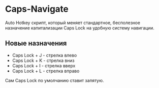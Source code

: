 # Caps-Navigate
Auto Hotkey скрипт, который меняет стандартное, бесполезное назначение капитализации Caps Lock на удобную систему навигации.
## Новые назначения
- Caps Lock + J - стрелка влево
- Caps Lock + K - стрелка вниз
- Caps Lock + I - стрелка вверх
- Caps Lock + L - стрелка вправо

Сам Caps Lock по умолчанию ставит запятую.
